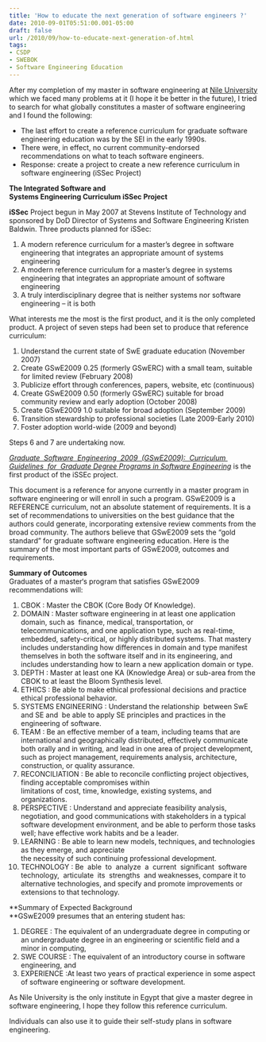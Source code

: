 ```yaml
---
title: 'How to educate the next generation of software engineers ?'
date: 2010-09-01T05:51:00.001-05:00
draft: false
url: /2010/09/how-to-educate-next-generation-of.html
tags: 
- CSDP
- SWEBOK
- Software Engineering Education
---
```


After my completion of my master in software engineering at [Nile University](http://www.nileu.edu.eg/) which we faced many problems at it (I hope it be better in the future), I tried to search for what globally constitutes a master of software engineering and I found the following:

*   The last effort to create a reference curriculum for graduate software engineering education was by the SEI in the early 1990s.
*   There were, in effect, no current community-endorsed recommendations on what to teach software engineers.
*   Response: create a project to create a new reference curriculum in software engineering (iSSec Project)

**The Integrated Software and  
Systems Engineering Curriculum iSSec Project**

**iSSec** Project begun in May 2007 at Stevens Institute of Technology and sponsored by DoD Director of Systems and Software Engineering Kristen Baldwin. Three products planned for iSSec:

1.  A modern reference curriculum for a master’s degree in software engineering that integrates an appropriate amount of systems engineering
2.  A modern reference curriculum for a master’s degree in systems engineering that integrates an appropriate amount of software engineering
3.  A truly interdisciplinary degree that is neither systems nor software engineering – it is both

What interests me the most is the first product, and it is the only completed product. A project of seven steps had been set to produce that reference curriculum:

1.  Understand the current state of SwE graduate education (November 2007)
2.  Create GSwE2009 0.25 (formerly GSwERC) with a small team, suitable for limited review (February 2008)
3.  Publicize effort through conferences, papers, website, etc (continuous)
4.  Create GSwE2009 0.50 (formerly GSwERC) suitable for broad community review and early adoption (October 2008)
5.  Create GSwE2009 1.0 suitable for broad adoption (September 2009)
6.  Transition stewardship to professional societies (Late 2009-Early 2010)
7.  Foster adoption world-wide (2009 and beyond)

Steps 6 and 7 are undertaking now.

_[Graduate  Software  Engineering  2009  (GSwE2009):  Curriculum  Guidelines  for  Graduate Degree Programs in Software Engineering](http://www.gswe2009.org/fileadmin/files/GSwE2009_Curriculum_Docs/GSwE2009_version_1.0.pdf)_ is the first product of the iSSEc project.

This document is a reference for anyone currently in a master program in software engineering or will enroll in such a program. GSwE2009 is a REFERENCE curriculum, not an absolute statement of requirements. It is a set of recommendations to universities on the best guidance that the authors could generate, incorporating extensive review comments from the broad community. The authors believe that GSwE2009 sets the “gold standard” for graduate software engineering education. Here is the summary of the most important parts of GSwE2009, outcomes and requirements.

  
**Summary of Outcomes**  
Graduates of a master‘s program that satisfies GSwE2009 recommendations will:

1.  CBOK : Master the CBOK (Core Body Of Knowledge).
2.  DOMAIN : Master software engineering in at least one application domain, such as  finance, medical, transportation, or telecommunications, and one application type, such as real-time, embedded, safety-critical, or highly distributed systems. That mastery includes understanding how differences in domain and type manifest themselves in both the software itself and in its engineering, and includes understanding how to learn a new application domain or type.
3.  DEPTH : Master at least one KA (Knowledge Area) or sub-area from the CBOK to at least the Bloom Synthesis level.
4.  ETHICS : Be able to make ethical professional decisions and practice ethical professional behavior.
5.  SYSTEMS ENGINEERING : Understand the relationship  between SwE and SE and  be able to apply SE principles and practices in the engineering of software.
6.  TEAM : Be an effective member of a team, including teams that are international and geographically distributed, effectively communicate both orally and in writing, and lead in one area of project development, such as project management, requirements analysis, architecture, construction, or quality assurance.
7.  RECONCILIATION : Be able to reconcile conflicting project objectives, finding acceptable compromises within  
    limitations of cost, time, knowledge, existing systems, and organizations.
8.  PERSPECTIVE : Understand and appreciate feasibility analysis, negotiation, and good communications with stakeholders in a typical software development environment, and be able to perform those tasks well; have effective work habits and be a leader.
9.  LEARNING : Be able to learn new models, techniques, and technologies as they emerge, and appreciate  
    the necessity of such continuing professional development.
10.  TECHNOLOGY : Be  able  to  analyze  a  current  significant  software  technology,  articulate  its  strengths  and weaknesses, compare it to alternative technologies, and specify and promote improvements or extensions to that technology.  
    

**Summary of Expected Background  
**GSwE2009 presumes that an entering student has:

1.  DEGREE : The equivalent of an undergraduate degree in computing or an undergraduate degree in an engineering or scientific field and a minor in computing,
2.  SWE COURSE : The equivalent of an introductory course in software engineering, and
3.  EXPERIENCE :At least two years of practical experience in some aspect  of software engineering or software development.

As Nile University is the only institute in Egypt that give a master degree in software engineering, I hope they follow this reference curriculum.

Individuals can also use it to guide their self-study plans in software engineering.